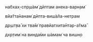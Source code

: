 набхах̣-спр̣ш́ам̇ дӣптам анека-варн̣ам̇

вйа̄тта̄нанам̇ дӣпта-виш́а̄ла-нетрам

др̣шт̣ва̄ хи тва̄м̇ правйатхита̄нтар-а̄тма̄

дхр̣тим̇ на винда̄ми ш́амам̇ ча вишн̣о